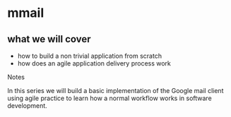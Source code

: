 # mmail

## what we will cover

- how to build a non trivial application from scratch
- how does an agile application delivery process work

Notes

In this series we will build a basic implementation of the Google mail client using agile practice to learn how a normal workflow works in software development.
